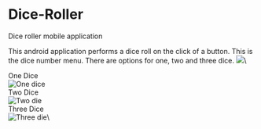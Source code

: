 # Dice-Roller
Dice roller mobile application
 
 This android application performs a dice roll on the click of a button.
 This is the dice number menu. There are options for one, two and three dice.
![](https://github.com/Isra-a/Dice-Roller/blob/main/menu.PNG)\

 
One Dice\
![One dice](https://github.com/Isra-a/Dice-Roller/blob/main/onedice.PNG)\
Two Dice\
![Two die](https://github.com/Isra-a/Dice-Roller/blob/main/twodie.PNG)\
Three Dice\
![Three die](https://github.com/Isra-a/Dice-Roller/blob/main/threedie.PNG)\

 
 
 
